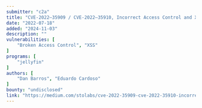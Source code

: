 ```yaml
---
submitter: "c2a"
title: "CVE-2022–35909 / CVE-2022–35910, Incorrect Access Control and XSS Stored to Jellyfin"
date: "2022-07-18"
added: "2024-11-03"
description: ""
vulnerabilities: [
    "Broken Access Control", "XSS"
]
programs: [
    "jellyfin"
]
authors: [
    "Dan Barros", "Eduardo Cardoso"
]
bounty: "undisclosed"
link: "https://medium.com/stolabs/cve-2022-35909-cve-2022-35910-incorrect-access-control-and-xss-stored-to-jellyfin-967359c91058"
---
```




